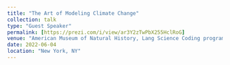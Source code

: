 ```yaml
---
title: "The Art of Modeling Climate Change"
collection: talk
type: "Guest Speaker"
permalink: [https://prezi.com/i/view/ar3Y2zTwPbX255HclRoG]
venue: "American Museum of Natural History, Lang Science Coding program "
date: 2022-06-04
location: "New York, NY"
---
```


